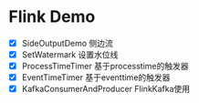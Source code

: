 # Flink Demo
- [x] SideOutputDemo 侧边流
- [x] SetWatermark 设置水位线
- [x] ProcessTimeTimer 基于processtime的触发器
- [x] EventTimeTimer 基于eventtime的触发器
- [x] KafkaConsumerAndProducer FlinkKafka使用